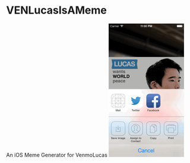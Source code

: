 VENLucasIsAMeme
===============

An iOS Meme Generator for VenmoLucas
![](https://github.com/Dasmer/VENLucasIsAMeme/blob/master/tutorial.gif)